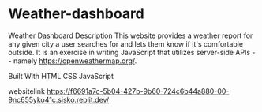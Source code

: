 # Weather-dashboard
Weather Dashboard
Description
This website provides a weather report for any given city a user searches for and lets them know if it's comfortable outside. It is an exercise in writing JavaScript that utilizes server-side APIs -- namely https://openweathermap.org/.


Built With
HTML
CSS
JavaScript

websitelink
https://f6691a7c-5b04-427b-9b60-724c6b44a880-00-9nc655yko41c.sisko.replit.dev/



